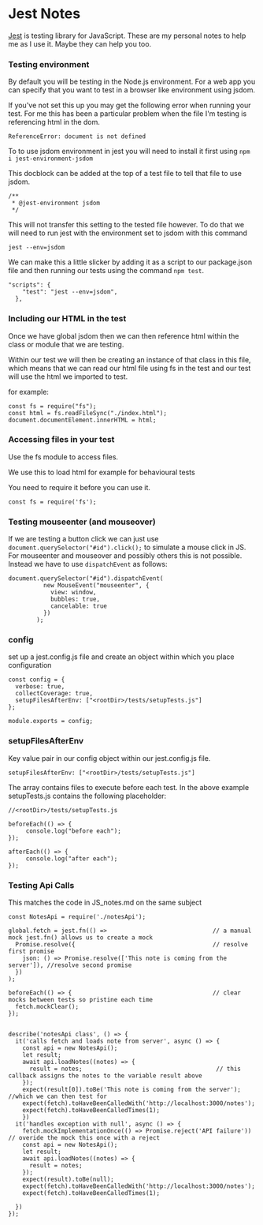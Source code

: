 # Jest Notes

[Jest](https://jestjs.io/docs/getting-started) is testing library for JavaScript. These are my personal notes to help me as I use it. Maybe they can help you too.


### Testing environment

By default you will be testing in the Node.js environment. For a web app you can specify that you want to test in a browser like environment using jsdom.

If you've not set this up you may get the following error when running your test. For me this has been a particular problem when the file I'm testing is referencing html in the dom. 

```
ReferenceError: document is not defined
```

To to use jsdom environment in jest you will need to install it first using `npm i jest-environment-jsdom`

This docblock can be added at the top of a test file to tell that file to use jsdom. 

```
/**
 * @jest-environment jsdom
 */
```

This will not transfer this setting to the tested file however. To do that we will need to run jest with the environment set to jsdom with this command 

```
jest --env=jsdom
```

We can make this a little slicker by adding it as a script to our package.json file and then running our tests using the command `npm test`.

```
"scripts": {
    "test": "jest --env=jsdom",
  },

```

### Including our HTML in the test

Once we have global jsdom then we can then reference html within the class or module that we are testing. <br>

Within our test we will then be creating an instance of that class in this file, which means that we can read our html file using fs in the test and our test will use the html we imported to test. 

for example:

```
const fs = require("fs");
const html = fs.readFileSync("./index.html");
document.documentElement.innerHTML = html;
```

### Accessing files in your test

Use the fs module to access files. 

We use this to load html for example for behavioural tests

You need to require it before you can use it.

```
const fs = require('fs');
```

### Testing mouseenter (and mouseover)

If we are testing a button click we can just use `document.querySelector("#id").click();` to simulate a mouse click in JS. For mouseenter and mouseover and possibly others this is not possible. Instead we have to use `dispatchEvent` as follows:

```
document.querySelector("#id").dispatchEvent(
          new MouseEvent("mouseenter", {
            view: window,
            bubbles: true,
            cancelable: true
          })
        );
```

### config

set up a jest.config.js file and create an object within which you place configuration

```
const config = {
  verbose: true,
  collectCoverage: true,
  setupFilesAfterEnv: ["<rootDir>/tests/setupTests.js"]
};

module.exports = config;

```

### setupFilesAfterEnv

Key value pair in our config object within our jest.config.js file.

`setupFilesAfterEnv: ["<rootDir>/tests/setupTests.js"]`

The array contains files to execute before each test. In the above example setupTests.js contains the following placeholder:

```
//<rootDir>/tests/setupTests.js

beforeEach(() => {
     console.log("before each");
});

afterEach(() => {
     console.log("after each");
});

```

### Testing Api Calls

This matches the code in JS_notes.md on the same subject

```
const NotesApi = require('./notesApi');

global.fetch = jest.fn(() =>                              // a manual mock jest.fn() allows us to create a mock
  Promise.resolve({                                       // resolve first promise
    json: () => Promise.resolve(['This note is coming from the server']), //resolve second promise
  })
);

beforeEach(() => {                                        // clear mocks between tests so pristine each time
  fetch.mockClear();
});


describe('notesApi class', () => {
  it('calls fetch and loads note from server', async () => {
    const api = new NotesApi();
    let result;
    await api.loadNotes((notes) => {
      result = notes;                                      // this callback assigns the notes to the variable result above
    });
    expect(result[0]).toBe('This note is coming from the server');      //which we can then test for
    expect(fetch).toHaveBeenCalledWith('http://localhost:3000/notes');
    expect(fetch).toHaveBeenCalledTimes(1);
    })
  it('handles exception with null', async () => {
    fetch.mockImplementationOnce(() => Promise.reject('API failure'))     // overide the mock this once with a reject
    const api = new NotesApi();                                 
    let result;
    await api.loadNotes((notes) => {
      result = notes;
    });
    expect(result).toBe(null);
    expect(fetch).toHaveBeenCalledWith('http://localhost:3000/notes');
    expect(fetch).toHaveBeenCalledTimes(1);

  })
});


```

